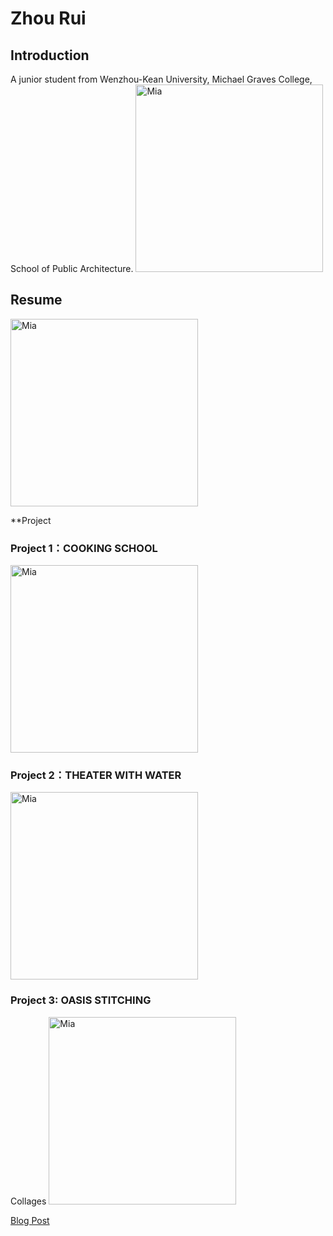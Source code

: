 # Zhou Rui 
## Introduction
A junior student from Wenzhou-Kean University, Michael Graves College, School of Public Architecture.
 <img alt="Mia" src="https://github.com/steenblikrs/2021-Spring-Studio/blob/gh-pages/students/Mia/%E5%BE%AE%E4%BF%A1%E5%9B%BE%E7%89%87_20210304194711.jpg?raw=true" width="300">
## Resume
 <img alt="Mia" src="https://github.com/steenblikrs/2021-Spring-Studio/blob/gh-pages/students/Mia/resume.png?raw=true" width="300">

**Project

### Project 1：COOKING SCHOOL
<img alt="Mia" src="https://github.com/steenblikrs/2021-Spring-Studio/blob/gh-pages/students/Mia/00.gif?raw=true" width="300">

### Project 2：THEATER WITH WATER
<img alt="Mia" src="https://github.com/steenblikrs/2021-Spring-Studio/blob/gh-pages/students/Mia/Gif.gif?raw=true" width="300">

### Project 3: OASIS STITCHING
Collages <img alt="Mia" src="https://github.com/steenblikrs/2021-Spring-Studio/blob/gh-pages/students/Mia/Zhou%20Rui%20A04%20gif.gif?raw=true" width="300">

[Blog Post](https://w03travelstudio.wordpress.com/2021/05/05/oasis-stitching/)
